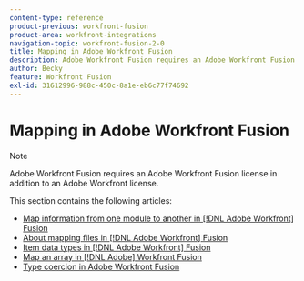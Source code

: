 ```yaml
---
content-type: reference
product-previous: workfront-fusion
product-area: workfront-integrations
navigation-topic: workfront-fusion-2-0
title: Mapping in Adobe Workfront Fusion
description: Adobe Workfront Fusion requires an Adobe Workfront Fusion license in addition to an Adobe Workfront license.
author: Becky
feature: Workfront Fusion
exl-id: 31612996-988c-450c-8a1e-eb6c77f74692
---
```

# Mapping in Adobe Workfront Fusion

>[!NOTE]
>
>Adobe Workfront Fusion requires an Adobe Workfront Fusion license in addition to an Adobe Workfront license.

This section contains the following articles:

* [Map information from one module to another in [!DNL Adobe Workfront] Fusion](../../workfront-fusion/mapping/map-information-between-modules.md)
* [About mapping files in [!DNL Adobe Workfront] Fusion](../../workfront-fusion/mapping/about-mapping-files.md)
* [Item data types in [!DNL Adobe Workfront] Fusion](../../workfront-fusion/mapping/item-data-types.md)
* [Map an array in [!DNL Adobe] Workfront Fusion](../../workfront-fusion/mapping/map-an-array.md)
* [Type coercion in Adobe Workfront Fusion](../../workfront-fusion/mapping/type-coercion.md)
